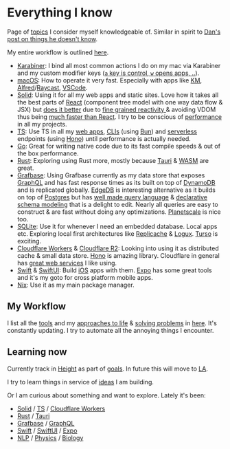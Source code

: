 # Everything I know

Page of [topics](../index.md#contents) I consider myself knowledgeable of. Similar in spirit to [Dan's post on things he doesn't know](https://overreacted.io/things-i-dont-know-as-of-2018/).

My entire workflow is outlined [here](my-workflow.md).

- [Karabiner](../macOS/apps/karabiner/index.md): I bind all most common actions I do on my mac via Karabiner and my custom modifier keys ([`a` key is control, `w` opens apps, ..](../macOS/apps/karabiner/index.md#my-personal-karabiner-setup)).
- [macOS](../macOS/index.md): How to operate it very fast. Especially with apps like [KM](../macOS/apps/keyboard-maestro/index.md), [Alfred](../macOS/apps/alfred/index.md)/[Raycast](../tools/raycast.md), [VSCode](../text-editors/vs-code/index.md).
- [Solid](../programming-languages/javascript/js-libraries/solid.md): Using it for all my web apps and static sites. Love how it takes all the best parts of [React](../programming-languages/javascript/js-libraries/react/index.md) (component tree model with one way data flow & JSX) but [does it better](https://www.youtube.com/watch?v=UhGV8yYnvQE) due to [fine grained reactivity ](https://dev.to/ryansolid/a-hands-on-introduction-to-fine-grained-reactivity-3ndf) & avoiding VDOM thus being [much faster than React](https://twitter.com/nikitavoloboev/status/1528479450828087299). I try to be conscious of [performance](../web/web-performance.md) in all my projects.
- [TS](../programming-languages/typescript/index.md): Use TS in all my [web apps](../web/index.md), [CLIs](../cli/index.md) (using [Bun](../programming-languages/javascript/bun.md)) and [serverless](../cloud-computing/serverless-computing/index.md) endpoints (using [Hono](https://hono.dev/)) until performance is actually needed.
- [Go](../programming-languages/go/index.md): Great for writing native code due to its fast compile speeds & out of the box performance.
- [Rust](../programming-languages/rust/index.md): Exploring using Rust more, mostly because [Tauri](../programming-languages/rust/rust-libraries/tauri.md) & [WASM](../web/webassembly.md) are great.
- [Grafbase](../networking/graphql/grafbase.md): Using Grafbase currently as my data store that exposes [GraphQL](../networking/graphql/index.md) and has fast response times as its built on top of [DynamoDB](../databases/dynamodb.md) and is replicated globally. [EdgeDB](../databases/edgedb.md) is interesting alternative as it builds on top of [Postgres](../databases/postgresql.md) but has [well made query language](https://www.edgedb.com/docs/edgeql/index) & [declarative schema modeling](https://www.edgedb.com/docs/datamodel/index) that is a delight to edit. Nearly all queries are easy to construct & are fast without doing any optimizations. [Planetscale](../databases/planetscale.md) is nice too.
- [SQLite](../databases/sqlite.md): Use it for whenever I need an embedded database. Local apps etc. Exploring local first architectures like [Replicache](https://replicache.dev/) & [Logux](https://logux.io/). [Turso](https://chiselstrike.com/) is exciting.
- [Cloudflare Workers](../cloud-computing/serverless-computing/cloudflare-workers.md) & [Cloudflare R2](https://developers.cloudflare.com/r2/): Looking into using it as distributed cache & small data store. [Hono](https://github.com/honojs/hono) is amazing library. Cloudflare in general has [great web services](https://github.com/cloudflare/wildebeest) I like using.
- [Swift](../programming-languages/swift/index.md) & [SwiftUI](../programming-languages/swift/swift-libraries/swiftui.md): Build [iOS](../operating-systems/ios/index.md) apps with them. [Expo](../programming-languages/javascript/js-libraries/react/expo.md) has some great tools and it's my goto for cross platform mobile apps.
- [Nix](../package-managers/nix/index.md): Use it as my main package manager.

## My Workflow

I list all the [tools](../tools/index.md) and my [approaches to life](../focusing/rules.md) & [solving problems](../research/solving-problems.md) in [here](my-workflow.md). It's constantly updating. I try to automate all the annoying things I encounter.

## Learning now

Currently track in [Height](https://height.app/) as part of [goals](../focusing/goals.md). In future this will move to [LA](../ideas/learn-anything.md).

I try to learn things in service of [ideas](../ideas/index.md) I am building.

Or I am curious about something and want to explore. Lately it's been:

- [Solid](../programming-languages/javascript/js-libraries/solid.md) / [TS](../programming-languages/typescript/index.md) / [Cloudflare Workers](../cloud-computing/serverless-computing/cloudflare-workers.md) 
- [Rust](../programming-languages/rust/index.md) / [Tauri](../programming-languages/rust/rust-libraries/tauri.md)
- [Grafbase](../networking/graphql/grafbase.md) / [GraphQL](../networking/graphql/index.md)
- [Swift](../programming-languages/swift/index.md) / [SwiftUI](../programming-languages/swift/swift-libraries/swiftui.md) / [Expo](../programming-languages/javascript/js-libraries/react/expo.md)
- [NLP](../nlp/index.md) / [Physics](../physics/index.md) / [Biology](../biology/index.md)
